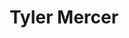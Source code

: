 ---
title: Tyler Mercer
description: Web developer, behavioral design enthusiast, and follower of Jesus
layout: home
pageScopedStyles: true
pagination:
    data: collections.posts | byLang
    size: 5
    reverse: true
    alias: posts
---